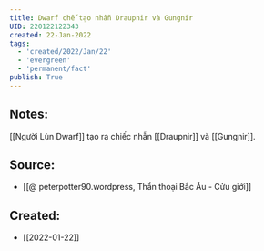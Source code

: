 ```yaml
---
title: Dwarf chế tạo nhẫn Draupnir và Gungnir
UID: 220122122343
created: 22-Jan-2022
tags:
  - 'created/2022/Jan/22'
  - 'evergreen'
  - 'permanent/fact'
publish: True
---
```

## Notes:
[[Người Lùn Dwarf]] tạo ra chiếc nhẫn [[Draupnir]] và [[Gungnir]].

## Source:
- [[@ peterpotter90.wordpress, Thần thoại Bắc Âu - Cửu giới]]



## Created:
- [[2022-01-22]]
